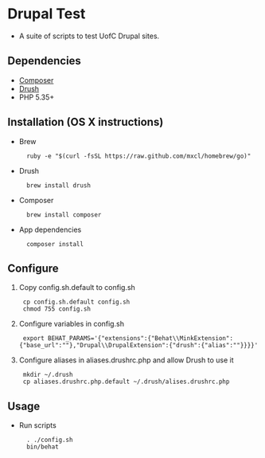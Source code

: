 # Drupal Test

* A suite of scripts to test UofC Drupal sites.

## Dependencies

* [Composer](https://getcomposer.org)
* [Drush](http://www.drush.org/en/master/)
* PHP 5.35+

## Installation (OS X instructions)

* Brew
	
		ruby -e "$(curl -fsSL https://raw.github.com/mxcl/homebrew/go)"

* Drush

		brew install drush

* Composer

		brew install composer
		
* App dependencies

		composer install

## Configure

1. Copy config.sh.default to config.sh

		cp config.sh.default config.sh
		chmod 755 config.sh

2. Configure variables in config.sh

		export BEHAT_PARAMS='{"extensions":{"Behat\\MinkExtension":{"base_url":""},"Drupal\\DrupalExtension":{"drush":{"alias":""}}}}'

3. Configure aliases in aliases.drushrc.php and allow Drush to use it

		mkdir ~/.drush
		cp aliases.drushrc.php.default ~/.drush/alises.drushrc.php

## Usage

* Run scripts

		. ./config.sh
		bin/behat